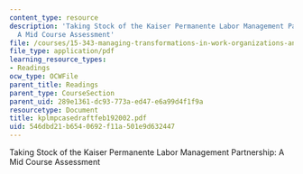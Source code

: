 ```yaml
---
content_type: resource
description: 'Taking Stock of the Kaiser Permanente Labor Management Partnership:
  A Mid Course Assessment'
file: /courses/15-343-managing-transformations-in-work-organizations-and-society-spring-2002/546dbd21b6540692f11a501e9d632447_kplmpcasedraftfeb192002.pdf
file_type: application/pdf
learning_resource_types:
- Readings
ocw_type: OCWFile
parent_title: Readings
parent_type: CourseSection
parent_uid: 289e1361-dc93-773a-ed47-e6a99d4f1f9a
resourcetype: Document
title: kplmpcasedraftfeb192002.pdf
uid: 546dbd21-b654-0692-f11a-501e9d632447
---
```

Taking Stock of the Kaiser Permanente Labor Management Partnership: A Mid Course Assessment


